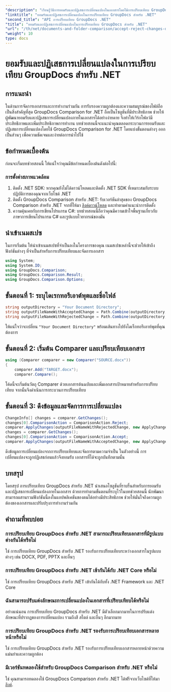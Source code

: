 ```yaml
---
"description": "เรียนรู้วิธีการยอมรับและปฏิเสธการเปลี่ยนแปลงในเอกสารโดยใช้การเปรียบเทียบ GroupDocs สำหรับ .NET ปรับปรุงเวิร์กโฟลว์เอกสารของคุณได้อย่างง่ายดาย"
"linktitle": "ยอมรับและปฏิเสธการเปลี่ยนแปลงในการเปรียบเทียบ GroupDocs สำหรับ .NET"
"second_title": "API การเปรียบเทียบ GroupDocs .NET"
"title": "ยอมรับและปฏิเสธการเปลี่ยนแปลงในการเปรียบเทียบ GroupDocs สำหรับ .NET"
"url": "/th/net/documents-and-folder-comparison/accept-reject-changes-dotnet/"
"weight": 10
type: docs
---
```

# ยอมรับและปฏิเสธการเปลี่ยนแปลงในการเปรียบเทียบ GroupDocs สำหรับ .NET

## การแนะนำ
ในด้านการจัดการเอกสารและการทำงานร่วมกัน การรับรองความถูกต้องและความสมบูรณ์ของไฟล์ถือเป็นสิ่งสำคัญที่สุด GroupDocs Comparison for .NET ถือเป็นโซลูชันที่มีประสิทธิภาพ ช่วยให้ผู้พัฒนายอมรับและปฏิเสธการเปลี่ยนแปลงภายในเอกสารได้อย่างง่ายดาย จึงทำให้เวิร์กโฟลว์มีประสิทธิภาพและเพิ่มประสิทธิภาพการทำงาน บทช่วยสอนนี้จะแนะนำคุณตลอดกระบวนการยอมรับและปฏิเสธการเปลี่ยนแปลงโดยใช้ GroupDocs Comparison for .NET โดยแบ่งขั้นตอนต่างๆ ออกเป็นส่วนๆ เพื่อความชัดเจนและง่ายต่อการนำไปใช้
## ข้อกำหนดเบื้องต้น
ก่อนจะเริ่มบทช่วยสอนนี้ ให้แน่ใจว่าคุณมีข้อกำหนดเบื้องต้นดังต่อไปนี้:
### การตั้งค่าสภาพแวดล้อม
1. ติดตั้ง .NET SDK: หากคุณยังไม่ได้ดาวน์โหลดและติดตั้ง .NET SDK ที่เหมาะสมกับระบบปฏิบัติการของคุณจากเว็บไซต์ .NET
2. ติดตั้ง GroupDocs Comparison สำหรับ .NET: รับเวอร์ชันล่าสุดของ GroupDocs Comparison สำหรับ .NET จากที่ให้มา [ลิงค์ดาวน์โหลด](https://releases.groupdocs.com/comparison/net/) และทำตามคำแนะนำการติดตั้ง
3. ความคุ้นเคยกับการเขียนโปรแกรม C#: บทช่วยสอนนี้ถือว่าคุณมีความเข้าใจพื้นฐานเกี่ยวกับภาษาการเขียนโปรแกรม C# และรูปแบบไวยากรณ์ของมัน

## นำเข้าเนมสเปซ
ในการเริ่มต้น ให้นำเข้าเนมสเปซที่จำเป็นลงในโครงการของคุณ เนมสเปซเหล่านี้จะช่วยให้เข้าถึงฟังก์ชันต่างๆ ที่จำเป็นสำหรับการเปรียบเทียบและจัดการเอกสาร

```csharp
using System;
using System.IO;
using GroupDocs.Comparison;
using GroupDocs.Comparison.Result;
using GroupDocs.Comparison.Options;
```
## ขั้นตอนที่ 1: ระบุไดเรกทอรีเอาต์พุตและชื่อไฟล์
```csharp
string outputDirectory = "Your Document Directory";
string outputFileNameWithAcceptedChange = Path.Combine(outputDirectory, "RESULT_WITH_ACCEPTED_CHANGE.docx");
string outputFileNameWithRejectedChange = Path.Combine(outputDirectory, "RESULT_WITH_REJECTED_CHANGE.docx");
```
ให้แน่ใจว่าจะเปลี่ยน `"Your Document Directory"` พร้อมเส้นทางไปยังไดเร็กทอรีเอาท์พุตที่คุณต้องการ
## ขั้นตอนที่ 2: เริ่มต้น Comparer และเปรียบเทียบเอกสาร
```csharp
using (Comparer comparer = new Comparer("SOURCE.docx"))
{
    comparer.Add("TARGET.docx");
    comparer.Compare();
```
โค้ดนี้จะเริ่มต้นวัตถุ Comparer ด้วยเอกสารต้นฉบับและเพิ่มเอกสารเป้าหมายสำหรับการเปรียบเทียบ จากนั้นจึงดำเนินการกระบวนการเปรียบเทียบ
## ขั้นตอนที่ 3: ดึงข้อมูลและจัดการการเปลี่ยนแปลง
```csharp
ChangeInfo[] changes = comparer.GetChanges();
changes[0].ComparisonAction = ComparisonAction.Reject;
comparer.ApplyChanges(outputFileNameWithRejectedChange, new ApplyChangeOptions { Changes = changes, SaveOriginalState = true });
changes = comparer.GetChanges();
changes[0].ComparisonAction = ComparisonAction.Accept;
comparer.ApplyChanges(outputFileNameWithAcceptedChange, new ApplyChangeOptions { Changes = changes });
```
ดึงข้อมูลการเปลี่ยนแปลงจากการเปรียบเทียบและจัดการตามความจำเป็น ในตัวอย่างนี้ การเปลี่ยนแปลงจะถูกปฏิเสธก่อนแล้วจึงยอมรับ เอกสารที่ได้จะถูกบันทึกตามนั้น

## บทสรุป
โดยสรุป การเปรียบเทียบ GroupDocs สำหรับ .NET นำเสนอโซลูชันที่ราบรื่นสำหรับการยอมรับและปฏิเสธการเปลี่ยนแปลงภายในเอกสาร ด้วยการทำตามขั้นตอนที่ระบุไว้ในบทช่วยสอนนี้ นักพัฒนาสามารถผสานรวมฟังก์ชันนี้ลงในแอปพลิเคชันของตนได้อย่างมีประสิทธิภาพ ช่วยให้มั่นใจถึงความถูกต้องของเอกสารและปรับปรุงการทำงานร่วมกัน
## คำถามที่พบบ่อย
### การเปรียบเทียบ GroupDocs สำหรับ .NET สามารถเปรียบเทียบเอกสารที่มีรูปแบบต่างกันได้หรือไม่
ใช่ การเปรียบเทียบ GroupDocs สำหรับ .NET รองรับการเปรียบเทียบระหว่างเอกสารในรูปแบบต่างๆ เช่น DOCX, PDF, PPTX และอื่นๆ
### การเปรียบเทียบ GroupDocs สำหรับ .NET เข้ากันได้กับ .NET Core หรือไม่
ใช่ การเปรียบเทียบ GroupDocs สำหรับ .NET เข้ากันได้กับทั้ง .NET Framework และ .NET Core
### ฉันสามารถปรับแต่งลักษณะการเปลี่ยนแปลงในเอกสารที่เปรียบเทียบได้หรือไม่
อย่างแน่นอน การเปรียบเทียบ GroupDocs สำหรับ .NET มีตัวเลือกมากมายในการปรับแต่งลักษณะที่ปรากฏของการเปลี่ยนแปลง รวมถึงสี สไตล์ และอื่นๆ อีกมากมาย
### การเปรียบเทียบ GroupDocs สำหรับ .NET รองรับการเปรียบเทียบเอกสารหลายหน้าหรือไม่
ใช่ การเปรียบเทียบ GroupDocs สำหรับ .NET รองรับการเปรียบเทียบเอกสารหลายหน้าด้วยความแม่นยำและความถูกต้อง
### มีเวอร์ชันทดลองใช้สำหรับ GroupDocs Comparison สำหรับ .NET หรือไม่
ใช่ คุณสามารถทดลองใช้ GroupDocs Comparison สำหรับ .NET ได้ฟรีจากเว็บไซต์ที่ให้มา [ลิงค์](https://releases-groupdocs.com/).